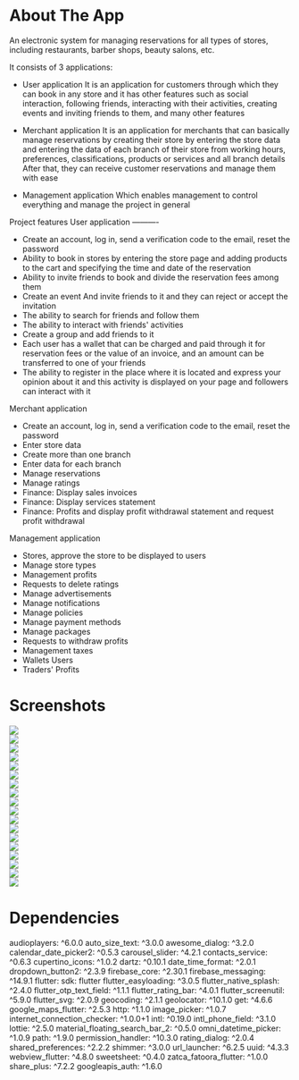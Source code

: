 # About The App
An electronic system for managing reservations for all types of stores, including restaurants, barber shops, beauty salons, etc.

It consists of 3 applications:
- User application
It is an application for customers through which they can book in any store and it has other features such as social interaction, following friends, interacting with their activities, creating events and inviting friends to them, and many other features

- Merchant application 
It is an application for merchants that can basically manage reservations by creating their store by entering the store data and entering the data of each branch of their store from working hours, preferences, classifications, products or services and all branch details
After that, they can receive customer reservations and manage them with ease

- Management application
Which enables management to control everything and manage the project in general

Project features
User application
———-
- Create an account, log in, send a verification code to the email, reset the password
- Ability to book in stores by entering the store page and adding products to the cart and specifying the time and date of the reservation
- Ability to invite friends to book and divide the reservation fees among them
- Create an event And invite friends to it and they can reject or accept the invitation
- The ability to search for friends and follow them
- The ability to interact with friends' activities
- Create a group and add friends to it
- Each user has a wallet that can be charged and paid through it for reservation fees or the value of an invoice, and an amount can be transferred to one of your friends
- The ability to register in the place where it is located and express your opinion about it and this activity is displayed on your page and followers can interact with it

Merchant application
- Create an account, log in, send a verification code to the email, reset the password
- Enter store data
- Create more than one branch
- Enter data for each branch
- Manage reservations
- Manage ratings
- Finance: Display sales invoices
- Finance: Display services statement
- Finance: Profits and display profit withdrawal statement and request profit withdrawal

Management application
- Stores, approve the store to be displayed to users
- Manage store types
- Management profits
- Requests to delete ratings
- Manage advertisements
- Manage notifications
- Manage policies
- Manage payment methods
- Manage packages
- Requests to withdraw profits
- Management taxes
- Wallets Users
- Traders' Profits

# Screenshots
<div>
<img src= "https://github.com/user-attachments/assets/54bcaa4e-254e-4190-92dd-175be2cebe27">
</div>

<div>
<img src= "https://github.com/user-attachments/assets/2647ee62-96e5-4d1e-af97-37c23f0437d5">
</div>

<div>
<img src= "https://github.com/user-attachments/assets/d5dea3bc-09ff-489a-b67a-f0820c193ab3">
</div>

<div>
<img src= "https://github.com/user-attachments/assets/0adb74b3-835a-418f-95dd-ea4de353652b">
</div>

<div>
<img src= "https://github.com/user-attachments/assets/8b4d272b-8df0-49a3-8b94-c447f9080fad">
</div>

<div>
<img src= "https://github.com/user-attachments/assets/8d09de7d-d4fa-41fd-a7c9-3bae441062ea">
</div>

<div>
<img src= "https://github.com/user-attachments/assets/73b53ffa-1c68-46e0-ae47-89b8f04b61b3">
</div>

<div>
<img src= "https://github.com/user-attachments/assets/f5d96bc8-3ba6-4dec-b31c-277e1312970b">
</div>

<div>
<img src= "https://github.com/user-attachments/assets/a146c37c-5b01-471b-bcc6-be6e7fba7585">
</div>

<div>
<img src= "https://github.com/user-attachments/assets/abd6a5da-175b-4410-b3a1-da9a50c98eef">
</div>

<div>
<img src= "https://github.com/user-attachments/assets/eb19fc08-20fd-41ca-bfb5-f529e383986a">
</div>

<div>
<img src= "https://github.com/user-attachments/assets/feb63b49-53e0-4bd7-aa06-e05992edf073">
</div>

<div>
<img src= "https://github.com/user-attachments/assets/e4f88775-1157-4c0e-806f-7f450b674ddc">
</div>

<div>
<img src= "https://github.com/user-attachments/assets/83ec8ecc-97a8-4acc-9332-d7331625c107">
</div>

<div>
<img src= "https://github.com/user-attachments/assets/e108a41e-4fe6-4ec9-998f-89c259077e7a">
</div>

<div>
<img src= "https://github.com/user-attachments/assets/56a7aa2a-42b1-4e75-a26f-d77a0a0912df">
</div>

<div>
<img src= "https://github.com/user-attachments/assets/cc80e806-c9fb-4353-94c3-f6c8698f4d50">
</div>

<div>
<img src= "https://github.com/user-attachments/assets/38557307-368d-4a0b-b5e4-fa5a623de6aa">
</div>

# Dependencies
  audioplayers: ^6.0.0
  auto_size_text: ^3.0.0
  awesome_dialog: ^3.2.0
  calendar_date_picker2: ^0.5.3
  carousel_slider: ^4.2.1
  contacts_service: ^0.6.3
  cupertino_icons: ^1.0.2
  dartz: ^0.10.1
  date_time_format: ^2.0.1
  dropdown_button2: ^2.3.9
  firebase_core: ^2.30.1
  firebase_messaging: ^14.9.1
  flutter:
    sdk: flutter
  flutter_easyloading: ^3.0.5
  flutter_native_splash: ^2.4.0
  flutter_otp_text_field: ^1.1.1
  flutter_rating_bar: ^4.0.1
  flutter_screenutil: ^5.9.0
  flutter_svg: ^2.0.9
  geocoding: ^2.1.1
  geolocator: ^10.1.0
  get: ^4.6.6
  google_maps_flutter: ^2.5.3
  http: ^1.1.0
  image_picker: ^1.0.7
  internet_connection_checker: ^1.0.0+1
  intl: ^0.19.0
  intl_phone_field: ^3.1.0
  lottie: ^2.5.0
  material_floating_search_bar_2: ^0.5.0
  omni_datetime_picker: ^1.0.9
  path: ^1.9.0
  permission_handler: ^10.3.0
  rating_dialog: ^2.0.4
  shared_preferences: ^2.2.2
  shimmer: ^3.0.0
  url_launcher: ^6.2.5
  uuid: ^4.3.3
  webview_flutter: ^4.8.0
  sweetsheet: ^0.4.0
  zatca_fatoora_flutter: ^1.0.0
  share_plus: ^7.2.2
  googleapis_auth: ^1.6.0
